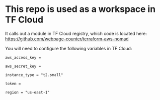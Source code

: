 # This repo is used as a workspace in TF Cloud

It calls out a module in TF Cloud registry, which code is located here:
https://github.com/webpage-counter/terraform-aws-nomad


You will need to configure the following variables in TF Cloud:

```
aws_access_key =

aws_secret_key = 

instance_type = "t2.small"

token = 

region = "us-east-1"

```
